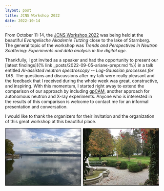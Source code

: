 ```yaml
---
layout: post
title: JCNS Workshop 2022
date: 2022-10-14
---
```


From October 11-14, the [JCNS Workshop 2022](https://www.fz-juelich.de/en/jcns/expertise/conferences-and-workshops/jcns-workshops/jcns-workshop2022) was being held at the beautiful _Evangelische Akademie Tutzing_ close to the lake of Starnberg.
The general topic of the workshop was _Trends and Perspectives in Neutron Scattering: Experiments and data analysis in the digital age_.

Thankfully, I got invited as a speaker and had the opportunity to present our [latest findings]({% link _posts/2022-09-05-ariane-prepr.md %}) in a talk entitled _AI-assisted neutron spectroscopy -- Log-Gaussian processes for TAS_.
The questions and discussions after my talk were really pleasant and the feedback that I received during the whole week was great, constructive, and inspiring.
With this momentum, I started right away to extend the comparison of our approach by including [gpCAM](https://gpcam.lbl.gov/), another approach for autonomous neutron and X-ray experiments.
Anyone who is interested in the results of this comparison is welcome to contact me for an informal presentation and conversation.

I would like to thank the organizers for their invitation and the organization of this great workshop at this beautiful place.

<img src="/assets/images/jcns-workshop-lake.jpg" style="float:left; border: 1px solid black" width="49%" />
<img src="/assets/images/jcns-workshop-trees.jpg" style="float:right; border: 1px solid black" width="49%" />

